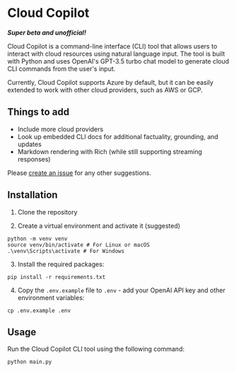 # Cloud Copilot

**_Super beta and unofficial!_**

Cloud Copilot is a command-line interface (CLI) tool that allows users to interact with cloud resources using natural language input. The tool is built with Python and uses OpenAI's GPT-3.5 turbo chat model to generate cloud CLI commands from the user's input.

Currently, Cloud Copilot supports Azure by default, but it can be easily extended to work with other cloud providers, such as AWS or GCP.

## Things to add

- Include more cloud providers
- Look up embedded CLI docs for additional factuality, grounding, and updates
- Markdown rendering with Rich (while still supporting streaming responses)

Please [create an issue](https://github.com/aavetis/cloud-copilot/issues) for any other suggestions.

## Installation

1. Clone the repository

2. Create a virtual environment and activate it (suggested)

```
python -m venv venv
source venv/bin/activate # For Linux or macOS
.\venv\Scripts\activate # For Windows
```

3. Install the required packages:

```
pip install -r requirements.txt
```

4. Copy the `.env.example` file to `.env` - add your OpenAI API key and other environment variables:

```
cp .env.example .env
```

## Usage

Run the Cloud Copilot CLI tool using the following command:

```
python main.py
```
